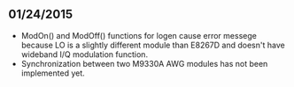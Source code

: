 ## 01/24/2015
- ModOn() and ModOff() functions for logen cause error messege because LO is a slightly different module than E8267D and doesn't have wideband I/Q modulation function.
- Synchronization between two M9330A AWG modules has not been implemented yet.